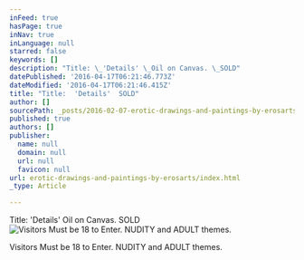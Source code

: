 ```yaml
---
inFeed: true
hasPage: true
inNav: true
inLanguage: null
starred: false
keywords: []
description: "Title: \_'Details' \_Oil on Canvas. \_SOLD"
datePublished: '2016-04-17T06:21:46.773Z'
dateModified: '2016-04-17T06:21:46.415Z'
title: "Title:  'Details'  SOLD"
author: []
sourcePath: _posts/2016-02-07-erotic-drawings-and-paintings-by-erosarts.md
published: true
authors: []
publisher:
  name: null
  domain: null
  url: null
  favicon: null
url: erotic-drawings-and-paintings-by-erosarts/index.html
_type: Article

---
```

Title:  'Details'  Oil on Canvas.  SOLD
![Visitors Must be 18 to Enter.  NUDITY and ADULT themes.](https://s3-us-west-2.amazonaws.com/the-grid-img/p/f54b9c50dc61141d822d264368a023fad2a5ea36.jpg)

Visitors Must be 18 to Enter.  NUDITY and ADULT themes.